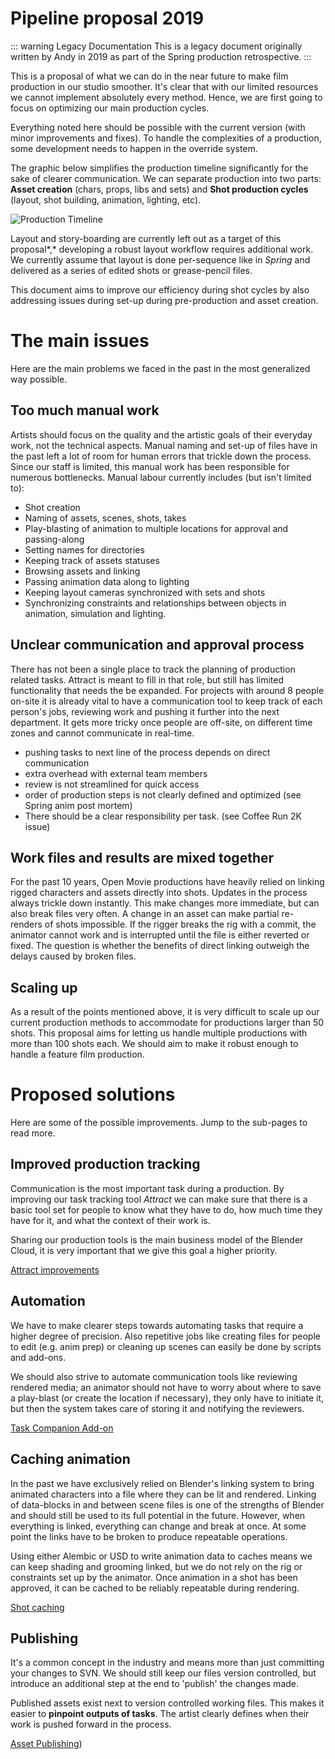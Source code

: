 # Pipeline proposal 2019

::: warning Legacy Documentation
This is a legacy document originally written by Andy in 2019 as part of the Spring production retrospective.
:::

This is a proposal of what we can do in the near future to make film production in our studio smoother. It's clear that with our limited resources we cannot implement absolutely every method. Hence, we are first going to focus on optimizing our main production cycles.

Everything noted here should be possible with the current version (with minor improvements and fixes). To handle the complexities of a production, some development needs to happen in the override system.

The graphic below simplifies the production timeline significantly for the sake of clearer communication. We can separate production into two parts: **Asset creation** (chars, props, libs and sets) and **Shot production cycles** (layout, shot building, animation, lighting, etc). 

![Production Timeline](/media/archive/pipeline-proposal-2019/production_timeline.png)

Layout and story-boarding are currently left out as a target of this proposal*,* developing a robust layout workflow requires additional work. We currently assume that layout is done per-sequence like in *Spring* and delivered as a series of edited shots or grease-pencil files. 

This document aims to improve our efficiency during shot cycles by also addressing issues during set-up during pre-production and asset creation. 

# The main issues

Here are the main problems we faced in the past in the most generalized way possible. 

## Too much manual work

Artists should focus on the quality and the artistic goals of their everyday work, not the technical aspects. Manual naming and set-up of files have in the past left a lot of room for human errors that trickle down the process. Since our staff is limited, this manual work has been responsible for numerous bottlenecks. Manual labour currently includes (but isn't limited to):

- Shot creation
- Naming of assets, scenes, shots, takes
- Play-blasting of animation to multiple locations for approval and passing-along
- Setting names for directories
- Keeping track of assets statuses
- Browsing assets and linking
- Passing animation data along to lighting
- Keeping layout cameras synchronized with sets and shots
- Synchronizing constraints and relationships between objects in animation, simulation and lighting.

## Unclear communication and approval process

There has not been a single place to track the planning of production related tasks. Attract is meant to fill in that role, but still has limited functionality that needs the be expanded. For projects with around 8 people on-site it is already vital to have a communication tool to keep track of each person's jobs, reviewing work and pushing it further into the next department. It gets more tricky once people are off-site, on different time zones and cannot communicate in real-time.

- pushing tasks to next line of the process depends on direct communication
- extra overhead with external team members
- review is not streamlined for quick access
- order of production steps is not clearly defined and optimized (see Spring anim post mortem)
- There should be a clear responsibility per task. (see Coffee Run 2K issue)

## Work files and results are mixed together

For the past 10 years, Open Movie productions have heavily relied on linking rigged characters and assets directly into shots. Updates in the process always trickle down instantly. This make changes more immediate, but can also break files very often. A change in an asset can make partial re-renders of shots impossible. If the rigger breaks the rig with a commit, the animator cannot work and is interrupted until the file is either reverted or fixed. The question is whether the benefits of direct linking outweigh the delays caused by broken files.

## Scaling up

As a result of the points mentioned above, it is very difficult to scale up our current production methods to accommodate for productions larger than 50 shots. This proposal aims for letting us handle multiple productions with more than 100 shots each. We should aim to make it robust enough to handle a feature film production. 

# Proposed solutions

Here are some of the possible improvements. Jump to the sub-pages to read more.

## Improved production tracking

Communication is the most important task during a production. By improving our task tracking tool *Attract* we can make sure that there is a basic tool set for people to know what they have to do, how much time they have for it, and what the context of their work is. 

Sharing our production tools is the main business model of the Blender Cloud, it is very important that we give this goal a higher priority. 

[Attract improvements](attract-improvements)

## Automation

We have to make clearer steps towards automating tasks that require a higher degree of precision. Also repetitive jobs like creating files for people to edit (e.g. anim prep) or cleaning up scenes can easily be done by scripts and add-ons. 

We should also strive to automate communication tools like reviewing rendered media; an animator should not have to worry about where to save a play-blast (or create the location if necessary), they only have to initiate it, but then the system takes care of storing it and notifying the reviewers. 

[Task Companion Add-on](task-companion-add-on)

## Caching animation

In the past we have exclusively relied on Blender's linking system to bring animated characters into a file where they can be lit and rendered. Linking of data-blocks in and between scene files is one of the strengths of Blender and should still be used to its full potential in the future. However, when everything is linked, everything can change and break at once. At some point the links have to be broken to produce repeatable operations. 

Using either Alembic or USD to write animation data to caches means we can keep shading and grooming linked, but we do not rely on the rig or constraints set up by the animator. Once animation in a shot has been approved, it can be cached to be reliably repeatable during rendering. 

[Shot caching](shot-caching/introduction)

## Publishing

It's a common concept in the industry and means more than just committing your changes to SVN. We should still keep our files version controlled, but introduce an additional step at the end to 'publish' the changes made. 

Published assets exist next to version controlled working files. This makes it easier to **pinpoint outputs of tasks**. The artist clearly defines when their work is pushed forward in the process.

[Asset Publishing](asset-publishing/introduction))

